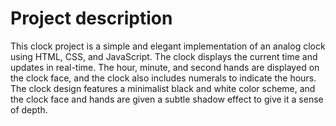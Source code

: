 # Project description
This clock project is a simple and elegant implementation of an analog clock using HTML, CSS, and JavaScript. The clock displays the current time and updates in real-time. The hour, minute, and second hands are displayed on the clock face, and the clock also includes numerals to indicate the hours. The clock design features a minimalist black and white color scheme, and the clock face and hands are given a subtle shadow effect to give it a sense of depth.
